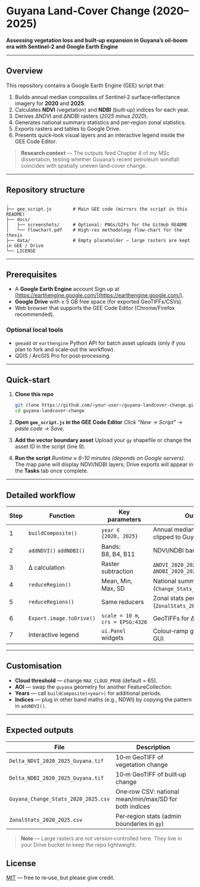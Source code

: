 # Guyana Land-Cover Change (2020–2025)

**Assessing vegetation loss and built‑up expansion in Guyana’s oil‑boom era with Sentinel‑2 and Google Earth Engine**

---

## Overview

This repository contains a Google Earth Engine (GEE) script that:

1. Builds annual median composites of Sentinel‑2 surface‑reflectance imagery for **2020** and **2025**.
2. Calculates **NDVI** (vegetation) and **NDBI** (built‑up) indices for each year.
3. Derives ΔNDVI and ΔNDBI rasters (*2025 minus 2020*).
4. Generates national summary statistics and per‑region zonal statistics.
5. Exports rasters and tables to Google Drive.
6. Presents quick‑look visual layers and an interactive legend inside the GEE Code Editor.

> **Research context** — The outputs feed Chapter 4 of my MSc dissertation, testing whether Guyana’s recent petroleum windfall coincides with spatially uneven land‑cover change.

---

## Repository structure

```
.
├── gee_script.js        # Main GEE code (mirrors the script in this README)
├── docs/
│   ├── screenshots/     # Optional: PNGs/GIFs for the GitHub README
│   └── flowchart.pdf    # High‑res methodology flow‑chart for the thesis
├── data/                # Empty placeholder — large rasters are kept in GEE / Drive
└── LICENSE
```

---

## Prerequisites

* A **Google Earth Engine** account
  Sign up at [https://earthengine.google.com/](https://earthengine.google.com/).
* **Google Drive** with ≥ 5 GB free space (for exported GeoTIFFs/CSVs).
* Web browser that supports the GEE Code Editor (Chrome/Firefox recommended).

### Optional local tools

* `geeadd` or `earthengine` Python API for batch asset uploads (only if you plan to fork and scale‑out the workflow).
* QGIS / ArcGIS Pro for post‑processing.

---

## Quick‑start

1. **Clone this repo**

   ```bash
   git clone https://github.com/<your‑user>/guyana‑landcover‑change.git
   cd guyana‑landcover‑change
   ```
2. **Open `gee_script.js` in the GEE Code Editor**
   *Click “New → Script” → paste code → Save.*
3. **Add the vector boundary asset**
   Upload your `gy` shapefile or change the asset ID in the script (line 9).
4. **Run the script**
   *Runtime ≈ 6–10 minutes (depends on Google servers).*
   The map pane will display NDVI/NDBI layers; Drive exports will appear in the **Tasks** tab once complete.

---

## Detailed workflow

| Step | Function                 | Key parameters                    | Output                                                    |
| ---- | ------------------------ | --------------------------------- | --------------------------------------------------------- |
| 1    | `buildComposite()`       | `year ∈ {2020, 2025}`             | Annual median SR composite clipped to Guyana              |
| 2    | `addNDVI()` `addNDBI()`  | Bands: B8, B4, B11                | NDVI/NDBI bands appended                                  |
| 3    | Δ calculation            | Raster subtraction                | `ΔNDVI_2020_2025`, `ΔNDBI_2020_2025`                      |
| 4    | `reduceRegion()`         | Mean, Min, Max, SD                | National summary table (`Change_Stats_2020_2025.csv`)     |
| 5    | `reduceRegions()`        | Same reducers                     | Zonal stats per admin region (`ZonalStats_2020_2025.csv`) |
| 6    | `Export.image.toDrive()` | `scale = 10 m`, `crs = EPSG:4326` | GeoTIFFs for Δ rasters                                    |
| 7    | Interactive legend       | `ui.Panel` widgets                | Colour‑ramp guide in GEE GUI                              |

---

## Customisation

* **Cloud threshold** — change `MAX_CLOUD_PROB` (default = 65).
* **AOI** — swap the `guyana` geometry for another FeatureCollection.
* **Years** — call `buildComposite(<year>)` for additional periods.
* **Indices** — plug in other band maths (e.g., NDWI) by copying the pattern in `addNDVI()`.

---

## Expected outputs

| File                                | Description                                            |
| ----------------------------------- | ------------------------------------------------------ |
| `Delta_NDVI_2020_2025_Guyana.tif`   | 10‑m GeoTIFF of vegetation change                      |
| `Delta_NDBI_2020_2025_Guyana.tif`   | 10‑m GeoTIFF of built‑up change                        |
| `Guyana_Change_Stats_2020_2025.csv` | One‑row CSV: national mean/min/max/SD for both indices |
| `ZonalStats_2020_2025.csv`          | Per‑region stats (admin boundaries in `gy`)            |

> **Note** — Large rasters are *not* version‑controlled here. They live in your Drive bucket to keep the repo lightweight.

## License

[MIT](LICENSE) — free to re‑use, but please give credit.
